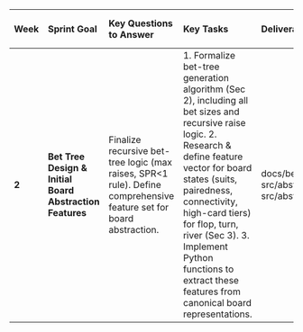 | Week | Sprint Goal | Key Questions to Answer | Key Tasks | Deliverables (Artefacts) | Definition-of-Done (DoD) | Minimal CI/Local Build Commands |
| :---- | :---- | :---- | :---- | :---- | :---- | :---- |
| **2** | **Bet Tree Design & Initial Board Abstraction Features** | Finalize recursive bet-tree logic (max raises, SPR\<1 rule). Define comprehensive feature set for board abstraction. | 1\. Formalize bet-tree generation algorithm (Sec 2), including all bet sizes and recursive raise logic. 2\. Research & define feature vector for board states (suits, pairedness, connectivity, high-card tiers) for flop, turn, river (Sec 3). 3\. Implement Python functions to extract these features from canonical board representations. | docs/bet\_tree\_design.md, src/abstraction/board\_features.py, src/abstraction/tests/test\_board\_features.py. | Bet-tree logic documented. Board feature extraction functions implemented and unit tested. | python \-m unittest src/abstraction/tests/test\_board\_features.py |